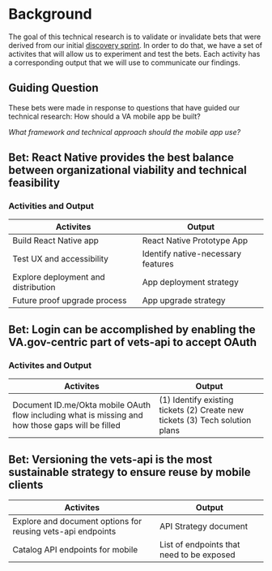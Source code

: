 # Background
The goal of this technical research is to validate or invalidate bets that were derived from our initial [discovery sprint](https://github.com/department-of-veterans-affairs/va.gov-team/tree/master/products/va-mobile-app/discovery-sprint). In order to do that, we have a set of activites that will allow us to experiment and test the bets. Each activity has a corresponding output that we will use to communicate our findings. 

## Guiding Question
These bets were made in response to questions that have guided our technical research: How should a VA mobile app be built?

*What framework and technical approach should the mobile app use?*


## Bet: React Native provides the best balance between organizational viability and technical feasibility

### Activities and Output

| Activites                  | Output        |  
| -------------              |-------------|
|Build React Native app |React Native Prototype App | 
|Test UX and accessibility |Identify native-necessary features     | 
|Explore deployment and distribution |App deployment strategy     |  
|Future proof upgrade process|App upgrade strategy

## Bet: Login can be accomplished by enabling the VA.gov-centric part of vets-api to accept OAuth

### Activites and Output
| Activites                  | Output        |  
| -------------              |-------------|
|Document ID.me/Okta mobile OAuth flow including what is missing and how those gaps will be filled |(1) Identify existing tickets (2) Create new tickets (3) Tech solution plans

## Bet: Versioning the vets-api is the most sustainable strategy to ensure reuse by mobile clients

| Activites                  | Output        |  
| -------------              |-------------|
|Explore and document options for reusing vets-api endpoints  | API Strategy document|
|Catalog API endpoints for mobile| List of endpoints that need to be exposed|


